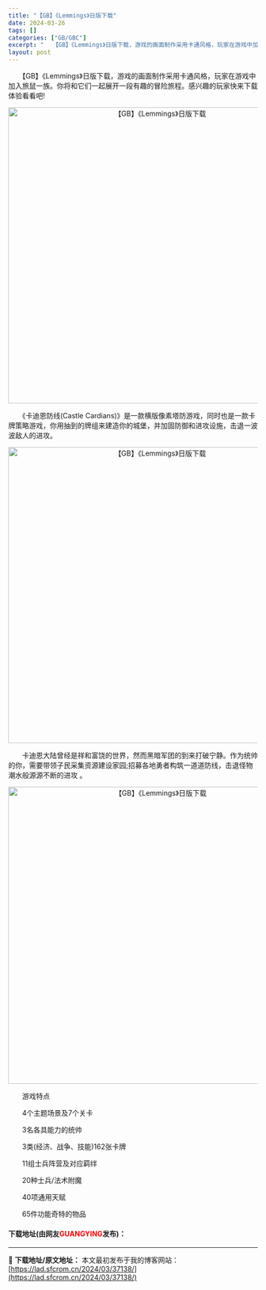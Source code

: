 ```yaml
---
title: "【GB】《Lemmings》日版下载"
date: 2024-03-26
tags: []
categories: ["GB/GBC"]
excerpt: "　　【GB】《Lemmings》日版下载，游戏的画面制作采用卡通风格，玩家在游戏中加入旅鼠一族。你将和它们一起展开一段有趣的冒险旅程。感兴趣的玩家快来下载体验看看吧! 　　《卡迪恩防线(Castle Cardians)》是一款横版像素塔防游戏，同时也是一款卡牌策略游戏，你用抽到的牌组来建造你的城堡，&hellip;"
layout: post
---
```


 <p>　　【GB】《Lemmings》日版下载，游戏的画面制作采用卡通风格，玩家在游戏中加入旅鼠一族。你将和它们一起展开一段有趣的冒险旅程。感兴趣的玩家快来下载体验看看吧!</p> <p align="center"><img align="" border="0" src="https://lad.sfcrom.cn/wp-content/uploads/2024/03/20240326_660280fa0ed14.png" width="598" alt="【GB】《Lemmings》日版下载" /></p> <p>　　《卡迪恩防线(Castle Cardians)》是一款横版像素塔防游戏，同时也是一款卡牌策略游戏，你用抽到的牌组来建造你的城堡，并加固防御和进攻设施，击退一波波敌人的进攻。</p> <p align="center"><img align="" border="0" src="https://lad.sfcrom.cn/wp-content/uploads/2024/03/20240326_660280faa9223.png" width="598" alt="【GB】《Lemmings》日版下载" /></p> <p>　　卡迪恩大陆曾经是祥和富饶的世界，然而黑暗军团的到来打破宁静。作为统帅的你，需要带领子民采集资源建设家园;招募各地勇者构筑一道道防线，击退怪物潮水般源源不断的进攻 。</p> <p align="center"><img align="" border="0" src="https://lad.sfcrom.cn/wp-content/uploads/2024/03/20240326_660280fb5d64a.png" width="600" alt="【GB】《Lemmings》日版下载" /></p> <p>　　游戏特点</p> <p>　　4个主题场景及7个关卡</p> <p>　　3名各具能力的统帅</p> <p>　　3类(经济、战争、技能)162张卡牌</p> <p>　　11组士兵阵营及对应羁绊</p> <p>　　20种士兵/法术附魔</p> <p>　　40项通用天赋</p> <p>　　65件功能奇特的物品</p> <p><h4>下载地址(由网友<font color="red">GUANGYING</font>发布)：</h4></p> 

---
📖 **下载地址/原文地址：** 本文最初发布于我的博客网站：[https://lad.sfcrom.cn/2024/03/37138/](https://lad.sfcrom.cn/2024/03/37138/)
